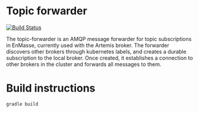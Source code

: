 # Topic forwarder

[![Build Status](https://travis-ci.org/EnMasseProject/topic-forwarder.svg?branch=master)](https://travis-ci.org/EnMasseProject/topic-forwarder)

The topic-forwarder is an AMQP message forwarder for topic subscriptions in EnMasse, currently used with the
Artemis broker. The forwarder discovers other brokers through kubernetes labels, and creates a
durable subscription to the local broker. Once created, it establishes a connection to other brokers
in the cluster and forwards all messages to them.

# Build instructions

    gradle build
